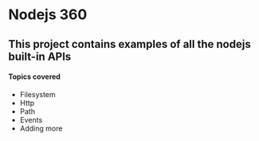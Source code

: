 # Nodejs 360
## This project contains examples of all the nodejs built-in APIs

#### Topics covered
- Filesystem
- Http
- Path
- Events
- Adding more
